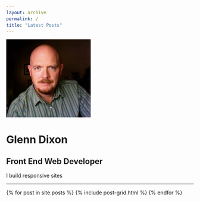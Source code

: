 ```yaml
---
layout: archive
permalink: /
title: "Latest Posts"
---
```


<img src="images/bio-photo.jpg">

<div class="home-right">
<h1>Glenn Dixon</h1>
<h2>Front End Web Developer</h2>
<p>I build responsive sites</p>
</div>

<hr>

<div class="tiles">
{% for post in site.posts %}
	{% include post-grid.html %}
{% endfor %}
</div><!-- /.tiles -->